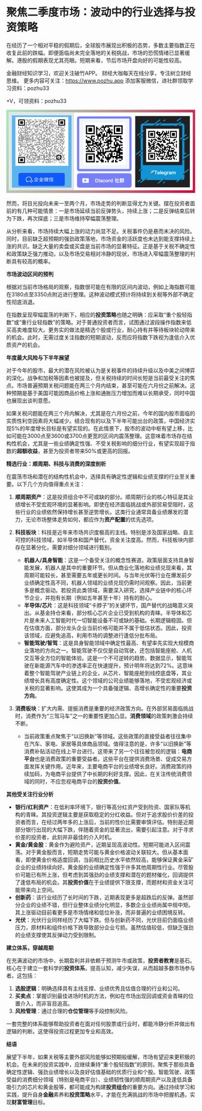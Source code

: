 # 聚焦二季度市场：波动中的行业选择与投资策略

在经历了一个相对平稳的假期后，全球股市展现出积极的态势，多数主要指数正在收复此前的跌幅。即便面临尚未完全落地的关税挑战，市场的恐慌情绪已显著缓解。港股的假期表现尤其亮眼。短期来看，节后市场开盘向好的可能性较高。

金融财经知识学习，欢迎关注破竹APP。
财经大咖每天在线分享，专注树立财经思维。
更多内容可关注：https://www.pozhu.app
添加客服微信，进社群领取学习资料：pozhu33

+V，可领资料：pozhu33

![联系我们](https://github.com/zhouzhoutu/PozhuFinance/blob/main/Other/QRcode.png?raw=true)

然而，将目光投向未来一至两个月，市场走势的判断显得尤为关键。摆在投资者面前的有几种可能情景：一是市场延续当前反弹势头，持续上涨；二是反弹结束后转为下跌，再次探底；三是市场维持窄幅震荡整理。

从分析来看，市场持续大幅上涨的动力尚显不足。关税事件仍是悬而未决的风险。同时，目前缺乏超预期的强劲政策落地，市场资金的活跃度也未达到能支撑持续上涨的共识。缺乏大量的卖盘或买盘是当前市场的显著特征。正是基于关税不确定性和政策缺乏强力推动，以及市场交易相对冷静的现状，市场进入窄幅震荡整理的判断具有较高的概率。

**市场波动区间的预判**

根据对当前市场格局的观察，指数很可能在有限的区间内波动，例如上海指数可能在3180点至3350点附近进行整理。这种波动模式预计将持续到关税等外部不确定性彻底消退。

在指数呈现窄幅震荡的判断下，相应的**投资策略**也随之明确：应采取“重个股轻指数”或“重行业轻指数”的策略。对于普通投资者而言，试图通过波段操作指数来低买高卖难度较大。更务实的做法是精选个股或行业，耐心持有并等待板块轮动带来的机会。此时，无需过度关注指数的短期波动，反而应将指数下跌视为逢低介入优质资产的机会。

**年度最大风险与下半年展望**

对于今年的股市，最大的潜在风险被认为是关税事件的持续升级以及中美之间博弈的深化。战争和加税等因素也被提及，但关税持续的时间长短是当前最受关注的焦点。市场普遍预期关税问题能在两三个月内结束，甚至可能在六月份之前解决。这种预期是基于美国可能因商品价格上涨和通胀压力增加而难以长期承受，同时中国也展现出谈判意愿。

如果关税问题能在两三个月内解决，尤其是在六月份之前，今年的国内股市面临的实质性利空因素将大幅减少。结合现有的以及下半年可能出台的政策，中国经济实现5%的年度增长目标是有望实现的。在此情景下，股市的波动中枢有望上移，比如可能在3000点至3600或3700点更宽的区间内震荡整理。这意味着市场存在结构性机会，尤其是一些业绩确定性强、不受关税影响的细分行业，有望实现超于指数的**超额收益**，甚至为投资者带来50%或更高的回报。

**精选行业：顺周期、科技与消费的深度剖析**

在震荡市场和潜在的结构性机会中，选择具有确定性逻辑和业绩支撑的行业至关重要。以下几个方向值得重点关注：

1.  **顺周期资产**：这是投资组合中不可或缺的部分。顺周期行业的核心特征是其业绩增长不受宏观环境的显著影响。即使在经济面临挑战或外部贸易受阻时，这些行业的业绩依然保持增长甚至逆势增长。这类行业通常具备业绩爆发的潜力，无论市场整体走势如何，都应作为**资产配置**的优先选项。

2.  **科技板块**：科技是近年来市场共识度极高的主线。特别是涉及国家战略、自主可控的科技领域，如半导体和国产替代，资金关注度高。然而，科技板块内部存在显著分化，需要对细分领域进行甄别。
    *   **机器人/具身智能**：这是一个备受关注的概念性赛道。政策层面支持具身智能发展，机器人是其中的重要环节。但从商业化落地和业绩兑现来看，其周期可能较长，甚至需要五年或更长时间。与当年光伏等行业在爆发前夕业绩确定性高不同，机器人领域的业绩兑现仍需时间观察。因此，当前更多是概念驱动。若投资此类领域，需要深入研究，选择产业链中的核心环节企业，并抱有长期（例如五年甚至十年）持有的耐心。
    *   **半导体/芯片**：这是科技领域“卡脖子”的关键环节，国产替代的战略意义突出。从基金持仓来看，部分核心芯片企业已受到机构的青睐。半导体和芯片是未来人工智能时代一切智能设备不可或缺的基础。长期逻辑稳固。但在估值方面，部分龙头企业当前价格可能并不属于低估状态。因此，投资该领域，应避免追高，利用市场的调整进行逢低分批布局。
    *   **智能驾驶/智驾**：这是具身智能领域中确定性最高、有望率先实现大规模商业落地的方向之一。智能驾驶不仅仅是自动驾驶，还包括智能座舱、人机交互等全方位的智能体验。这是一个不可逆转的趋势。数据显示，智能驾驶在新能源汽车中的渗透率正在快速提升，预计明年将达到72%。这意味着整个智能驾驶产业链上的企业，从芯片、智能座舱到线控底盘等，其业绩增长具有高度确定性。这个领域的公司业绩能够落地，不受宏观经济或关税的显著影响。这使其成为一个具备强逻辑、高增长确定性的重要**投资方向**。

3.  **消费板块**：扩大内需、提振消费是重要的经济政策方向。在外部贸易面临挑战时，消费作为“三驾马车”之一的重要性更加凸显。**消费领域**的政策刺激会持续不断。
    *   当前政策重点聚焦于“以旧换新”等领域。这些政策的直接受益者往往集中在汽车、家电、家居等具体商品领域。值得注意的是，许多“以旧换新”等消费补贴活动在线上平台进行。这带来了另一个往往被忽视的逻辑：**电商平台**也是消费政策的重要受益者。这些平台在提供消费场景、促成交易方面发挥关键作用。近年来，主要电商平台的业绩增长良好。消费政策的持续加码，为电商平台提供了中长期的利好支撑。因此，在关注传统消费领域的同时，不应忽视电商平台的**投资价值**。

**其他受关注行业分析**

*   **银行/红利资产**：在低利率环境下，银行等高分红资产受到险资、国家队等机构的青睐。其投资逻辑主要是获取稳定的分红收益。但对于追求股价价差的投资者而言，在经过两年多的上涨后，当前的性价比需要审慎评估。特别是近期部分银行出现的大幅下跌，伴随着资金的显著流出，需要引起注意。对于寻求价差的投资者，此刻并非最佳的介入时机。
*   **黄金/黄金股**：黄金作为避险资产，近期呈现高波动性。短期可能进入区间震荡。对于黄金股而言，短期走势可能与黄金价格波动关联较大。但从基本面看，即使黄金价格适度回调，当前相比历史水平依然较高，能够保证黄金采矿企业的业绩持续向好。黄金股的业绩确定性强于许多其他周期性行业。尽管股价可能已有所上涨，但考虑到其强劲的业绩支撑和潜在的题材催化，回调提供了逢低布局的机会。其**投资价值**在于业绩提供下限支撑，而题材和资金关注可能带来向上空间。
*   **创新药**：该行业经历了长时间的下跌，近期表现更多是超跌后的反弹。虽然部分企业的业绩不错，但行业整体业绩分化明显，多数企业业绩尚属中规中矩。其上涨驱动目前看更多是市场情绪和低位补涨，而非普遍的业绩困境反转。
*   **光伏**：光伏行业同样经历了大幅下跌。但与创新药不同，光伏目前仍面临业绩压力，原材料和组件价格下跌导致部分企业亏损。虽然估值较低，但缺乏强劲的业绩支撑使其反弹动力受到限制。

**建立体系，穿越周期**

在充满波动的市场中，长期盈利并非依赖于预测牛市或政策，**投资者教育**是基石。核心在于建立一套科学的**投资体系**，提高认知，减少失误，从而超越多数市场参与者。这包括：

1.  **选股逻辑**：明确选择具有主线支撑、业绩优秀且估值合理的行业和公司。
2.  **买卖点**：掌握识别最佳进场时机的方法，例如在市场出现回调或资金青睐的位置介入，而非盲目追高。
3.  **风险管理**：通过合理的**仓位管理**等手段控制风险。

一套完整的体系能够帮助投资者在面对任何股票或行业时，都能冷静分析并做出有逻辑的判断。这使得投资过程更加专业和高效。

**结语**

展望下半年，如果关税等主要外部风险能够如预期般缓解，市场有望迎来更积极的机会。在未来的投资实践中，应继续秉持“重个股轻指数”的原则，聚焦于那些具备确定性逻辑、强劲业绩增长以及良好估值基础的优质行业和个股。智能驾驶、政策受益的消费细分领域（特别是电商平台）、业绩韧性强的顺周期资产以及逢低具备吸引力的芯片和黄金股等，都可能成为构建**投资组合**的重要方向。通过持续学习和实践，提升自身**金融**素养和**投资策略**水平，才能在充满挑战的市场中把握机遇，实现**财富管理**目标。